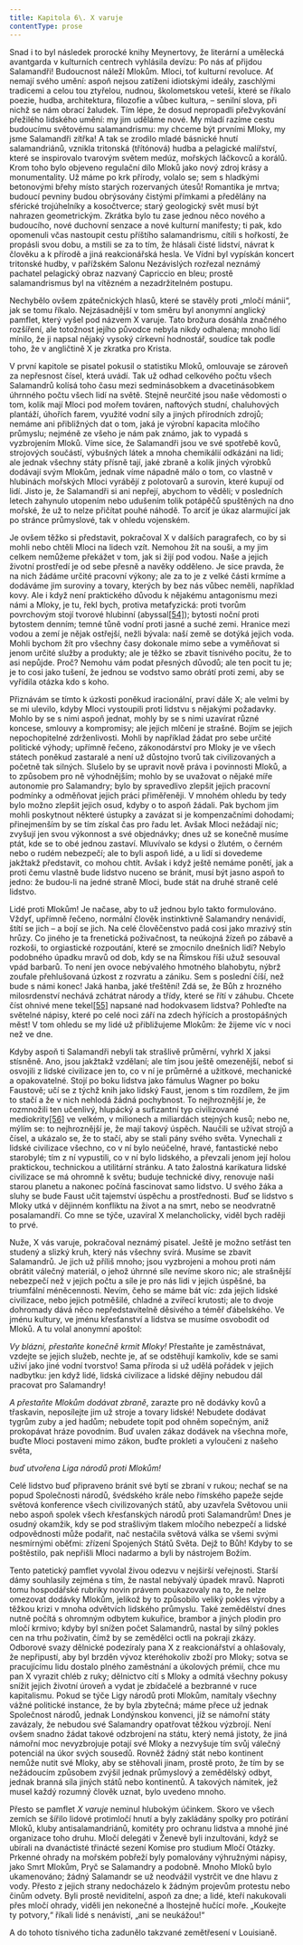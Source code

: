 ```yaml
---
title: Kapitola 6\. X varuje
contentType: prose
---
```


Snad i to byl následek prorocké knihy Meynertovy, že literární a umělecká avantgarda v kulturních centrech vyhlásila devízu: Po nás ať přijdou Salamandři! Budoucnost náleží Mlokům. Mloci, toť kulturní revoluce. Ať nemají svého umění: aspoň nejsou zatíženi idiotskými ideály, zaschlými tradicemi a celou tou ztyřelou, nudnou, školometskou veteší, které se říkalo poezie, hudba, architektura, filozofie a vůbec kultura, – senilní slova, při nichž se nám obrací žaludek. Tím lépe, že dosud nepropadli přežvykování přežilého lidského umění: my jim uděláme nové. My mladí razíme cestu budoucímu světovému salamandrismu: my chceme být prvními Mloky, my jsme Salamandři zítřka! A tak se zrodilo mladé básnické hnutí salamandriánů, vznikla tritonská (třítónová) hudba a pelagické malířství, které se inspirovalo tvarovým světem medúz, mořských láčkovců a korálů. Krom toho bylo objeveno regulační dílo Mloků jako nový zdroj krásy a monumentality. Už máme po krk přírody, volalo se; sem s hladkými betonovými břehy místo starých rozervaných útesů! Romantika je mrtva; budoucí pevniny budou obrýsovány čistými přímkami a předělány na sférické trojúhelníky a kosočtverce; starý geologický svět musí být nahrazen geometrickým. Zkrátka bylo tu zase jednou něco nového a budoucího, nové duchovní senzace a nové kulturní manifesty; ti pak, kdo opomenuli včas nastoupit cestu příštího salamandrismu, cítili s hořkostí, že propásli svou dobu, a mstili se za to tím, že hlásali čisté lidství, návrat k člověku a k přírodě a jiná reakcionářská hesla. Ve Vídni byl vypískán koncert tritonské hudby, v pařížském Salonu Nezávislých rozřezal neznámý pachatel pelagický obraz nazvaný Capriccio en bleu; prostě salamandrismus byl na vítězném a nezadržitelném postupu.

Nechybělo ovšem zpátečnických hlasů, které se stavěly proti „mločí mánii“, jak se tomu říkalo. Nejzásadnější v tom směru byl anonymní anglický pamflet, který vyšel pod názvem X varuje. Tato brožura dosáhla značného rozšíření, ale totožnost jejího původce nebyla nikdy odhalena; mnoho lidí mínilo, že ji napsal nějaký vysoký církevní hodnostář, soudíce tak podle toho, že v angličtině X je zkratka pro Krista.

V první kapitole se pisatel pokusil o statistiku Mloků, omlouvaje se zároveň za nepřesnost čísel, která uvádí. Tak už odhad celkového počtu všech Salamandrů kolísá toho času mezi sedminásobkem a dvacetinásobkem úhrnného počtu všech lidí na světě. Stejně neurčité jsou naše vědomosti o tom, kolik mají Mloci pod mořem továren, naftových studní, chaluhových plantáží, úhořích farem, využité vodní síly a jiných přírodních zdrojů; nemáme ani přibližných dat o tom, jaká je výrobní kapacita mločího průmyslu; nejméně ze všeho je nám pak známo, jak to vypadá s vyzbrojením Mloků. Víme sice, že Salamandři jsou ve své spotřebě kovů, strojových součástí, výbušných látek a mnoha chemikálií odkázáni na lidi; ale jednak všechny státy přísně tají, jaké zbraně a kolik jiných výrobků dodávají svým Mlokům, jednak víme nápadně málo o tom, co vlastně v hlubinách mořských Mloci vyrábějí z polotovarů a surovin, které kupují od lidí. Jisto je, že Salamandři si ani nepřejí, abychom to věděli; v posledních letech zahynulo utopením nebo udušením tolik potápěčů spuštěných na dno mořské, že už to nelze přičítat pouhé náhodě. To arciť je úkaz alarmující jak po stránce průmyslové, tak v ohledu vojenském.

Je ovšem těžko si představit, pokračoval X v dalších paragrafech, co by si mohli nebo chtěli Mloci na lidech vzít. Nemohou žít na souši, a my jim celkem nemůžeme překážet v tom, jak si žijí pod vodou. Naše a jejich životní prostředí je od sebe přesně a navěky odděleno. Je sice pravda, že na nich žádáme určité pracovní výkony; ale za to je z velké části krmíme a dodáváme jim suroviny a tovary, kterých by bez nás vůbec neměli, například kovy. Ale i když není praktického důvodu k nějakému antagonismu mezi námi a Mloky, je tu, řekl bych, protiva metafyzická: proti tvorům povrchovým stojí tvorové hlubinní (abyssal[\[54\]](./resources/undefined)); bytosti noční proti bytostem denním; temné tůně vodní proti jasné a suché zemi. Hranice mezi vodou a zemí je nějak ostřejší, nežli bývala: naší země se dotýká jejich voda. Mohli bychom žít pro všechny časy dokonale mimo sebe a vyměňovat si jenom určité služby a produkty; ale je těžko se zbavit tísnivého pocitu, že to asi nepůjde. Proč? Nemohu vám podat přesných důvodů; ale ten pocit tu je; je to cosi jako tušení, že jednou se vodstvo samo obrátí proti zemi, aby se vyřídila otázka kdo s koho.

Přiznávám se tímto k úzkosti poněkud iracionální, praví dále X; ale velmi by se mi ulevilo, kdyby Mloci vystoupili proti lidstvu s nějakými požadavky. Mohlo by se s nimi aspoň jednat, mohly by se s nimi uzavírat různé koncese, smlouvy a kompromisy; ale jejich mlčení je strašné. Bojím se jejich nepochopitelné zdrženlivosti. Mohli by například žádat pro sebe určité politické výhody; upřímně řečeno, zákonodárství pro Mloky je ve všech státech poněkud zastaralé a není už důstojno tvorů tak civilizovaných a početně tak silných. Slušelo by se upravit nově práva i povinnosti Mloků, a to způsobem pro ně výhodnějším; mohlo by se uvažovat o nějaké míře autonomie pro Salamandry; bylo by spravedlivo zlepšit jejich pracovní podmínky a odměňovat jejich práci přiměřeněji. V mnohém ohledu by tedy bylo možno zlepšit jejich osud, kdyby o to aspoň žádali. Pak bychom jim mohli poskytnout některé ústupky a zavázat si je kompenzačními dohodami; přinejmenším by se tím získal čas pro řadu let. Avšak Mloci nežádají nic; zvyšují jen svou výkonnost a své objednávky; dnes už se konečně musíme ptát, kde se to obé jednou zastaví. Mluvívalo se kdysi o žlutém, o černém nebo o rudém nebezpečí; ale to byli aspoň lidé, a u lidí si dovedeme jakžtakž představit, co mohou chtít. Avšak i když ještě nemáme ponětí, jak a proti čemu vlastně bude lidstvo nuceno se bránit, musí být jasno aspoň to jedno: že budou-li na jedné straně Mloci, bude stát na druhé straně celé lidstvo.

Lidé proti Mlokům! Je načase, aby to už jednou bylo takto formulováno. Vždyť, upřímně řečeno, normální člověk instinktivně Salamandry nenávidí, štítí se jich – a bojí se jich. Na celé člověčenstvo padá cosi jako mrazivý stín hrůzy. Co jiného je ta frenetická poživačnost, ta neúkojná žízeň po zábavě a rozkoši, to orgiastické rozpoutání, které se zmocnilo dnešních lidí? Nebylo podobného úpadku mravů od dob, kdy se na Římskou říši užuž sesouval vpád barbarů. To není jen ovoce nebývalého hmotného blahobytu, nýbrž zoufale přehlušovaná úzkost z rozvratu a zániku. Sem s poslední číší, než bude s námi konec! Jaká hanba, jaké třeštění! Zdá se, že Bůh z hrozného milosrdenství nechává zchátrat národy a třídy, které se řítí v záhubu. Chcete číst ohnivé mene tekel[\[55\]](./resources/undefined) napsané nad hodokvasem lidstva? Pohleďte na světelné nápisy, které po celé noci září na zdech hýřících a prostopášných měst! V tom ohledu se my lidé už přibližujeme Mlokům: že žijeme víc v noci než ve dne.

Kdyby aspoň ti Salamandři nebyli tak strašlivě průměrní, vyhrkl X jaksi stísněně. Ano, jsou jakžtakž vzdělaní; ale tím jsou ještě omezenější, neboť si osvojili z lidské civilizace jen to, co v ní je průměrné a užitkové, mechanické a opakovatelné. Stojí po boku lidstva jako fámulus Wagner po boku Faustově; učí se z týchž knih jako lidský Faust, jenom s tím rozdílem, že jim to stačí a že v nich nehlodá žádná pochybnost. To nejhroznější je, že rozmnožili ten učenlivý, hlupácký a sufizantní typ civilizované mediokrity[\[56\]](./resources/undefined) ve velkém, v milionech a miliardách stejných kusů; nebo ne, mýlím se: to nejhroznější je, že mají takový úspěch. Naučili se užívat strojů a čísel, a ukázalo se, že to stačí, aby se stali pány svého světa. Vynechali z lidské civilizace všechno, co v ní bylo neúčelné, hravé, fantastické nebo starobylé; tím z ní vypustili, co v ní bylo lidského, a převzali jenom její holou praktickou, technickou a utilitární stránku. A tato žalostná karikatura lidské civilizace se má ohromně k světu; buduje technické divy, renovuje naši starou planetu a nakonec počíná fascinovat samo lidstvo. U svého žáka a sluhy se bude Faust učit tajemství úspěchu a prostřednosti. Buď se lidstvo s Mloky utká v dějinném konfliktu na život a na smrt, nebo se neodvratně posalamandří. Co mne se týče, uzavíral X melancholicky, viděl bych raději to prvé.

Nuže, X vás varuje, pokračoval neznámý pisatel. Ještě je možno setřást ten studený a slizký kruh, který nás všechny svírá. Musíme se zbavit Salamandrů. Je jich už příliš mnoho; jsou vyzbrojeni a mohou proti nám obrátit válečný materiál, o jehož úhrnné síle nevíme skoro nic; ale strašnější nebezpečí než v jejich počtu a síle je pro nás lidi v jejich úspěšné, ba triumfální méněcennosti. Nevím, čeho se máme bát víc: zda jejich lidské civilizace, nebo jejich potměšilé, chladné a zvířecí krutosti; ale to dvoje dohromady dává něco nepředstavitelně děsivého a téměř ďábelského. Ve jménu kultury, ve jménu křesťanství a lidstva se musíme osvobodit od Mloků. A tu volal anonymní apoštol:

_Vy blázni, přestaňte konečně krmit Mloky!_ Přestaňte je zaměstnávat, vzdejte se jejich služeb, nechte je, ať se odstěhují kamkoliv, kde se sami uživí jako jiné vodní tvorstvo! Sama příroda si už udělá pořádek v jejich nadbytku: jen když lidé, lidská civilizace a lidské dějiny nebudou dál pracovat pro Salamandry!

_A přestaňte Mlokům dodávat zbraně_, zarazte pro ně dodávky kovů a třaskavin, neposílejte jim už stroje a tovary lidské! Nebudete dodávat tygrům zuby a jed hadům; nebudete topit pod ohněm sopečným, aniž prokopávat hráze povodním. Buď uvalen zákaz dodávek na všechna moře, buďte Mloci postaveni mimo zákon, buďte prokleti a vyloučeni z našeho světa,

_buď utvořena Liga národů proti Mlokům!_

Celé lidstvo buď připraveno bránit své bytí se zbraní v rukou; nechať se na popud Společnosti národů, švédského krále nebo římského papeže sejde světová konference všech civilizovaných států, aby uzavřela Světovou unii nebo aspoň spolek všech křesťanských národů proti Salamandrům! Dnes je osudný okamžik, kdy se pod strašlivým tlakem mločího nebezpečí a lidské odpovědnosti může podařit, nač nestačila světová válka se všemi svými nesmírnými oběťmi: zřízení Spojených Států Světa. Dejž to Bůh! Kdyby to se poštěstilo, pak nepřišli Mloci nadarmo a byli by nástrojem Božím.

Tento patetický pamflet vyvolal živou odezvu v nejširší veřejnosti. Starší dámy souhlasily zejména s tím, že nastal nebývalý úpadek mravů. Naproti tomu hospodářské rubriky novin právem poukazovaly na to, že nelze omezovat dodávky Mlokům, jelikož by to způsobilo veliký pokles výroby a těžkou krizi v mnoha odvětvích lidského průmyslu. Také zemědělství dnes nutně počítá s ohromným odbytem kukuřice, brambor a jiných plodin pro mločí krmivo; kdyby byl snížen počet Salamandrů, nastal by silný pokles cen na trhu poživatin, čímž by se zemědělci octli na pokraji zkázy. Odborové svazy dělnické podezíraly pana X z reakcionářství a ohlašovaly, že nepřipustí, aby byl brzděn vývoz kteréhokoliv zboží pro Mloky; sotva se pracujícímu lidu dostalo plného zaměstnání a úkolových prémií, chce mu pan X vyrazit chléb z ruky; dělnictvo cítí s Mloky a odmítá všechny pokusy snížit jejich životní úroveň a vydat je zbídačelé a bezbranné v ruce kapitalismu. Pokud se týče Ligy národů proti Mlokům, namítaly všechny vážné politické instance, že by byla zbytečná; máme přece už jednak Společnost národů, jednak Londýnskou konvenci, jíž se námořní státy zavázaly, že nebudou své Salamandry opatřovat těžkou výzbrojí. Není ovšem snadno žádat takové odzbrojení na státu, který nemá jistoty, že jiná námořní moc nevyzbrojuje potají své Mloky a nezvyšuje tím svůj válečný potenciál na úkor svých sousedů. Rovněž žádný stát nebo kontinent nemůže nutit své Mloky, aby se stěhovali jinam, prostě proto, že tím by se nežádoucím způsobem zvýšil jednak průmyslový a zemědělský odbyt, jednak branná síla jiných států nebo kontinentů. A takových námitek, jež musel každý rozumný člověk uznat, bylo uvedeno mnoho.

Přesto se pamflet _X varuje_ neminul hlubokým účinkem. Skoro ve všech zemích se šířilo lidové protimločí hnutí a byly zakládány spolky pro potírání Mloků, kluby antisalamandriánů, komitéty pro ochranu lidstva a mnohé jiné organizace toho druhu. Mločí delegáti v Ženevě byli inzultováni, když se ubírali na dvanáctisté třinácté sezení Komise pro studium Mločí Otázky. Prkenné ohrady na mořském pobřeží byly pomalovány výhružnými nápisy, jako Smrt Mlokům, Pryč se Salamandry a podobně. Mnoho Mloků bylo ukamenováno; žádný Salamandr se už neodvážil vystrčit ve dne hlavu z vody. Přesto z jejich strany nedocházelo k žádným projevům protestu nebo činům odvety. Byli prostě neviditelní, aspoň za dne; a lidé, kteří nakukovali přes mločí ohrady, viděli jen nekonečné a lhostejně hučící moře. „Koukejte ty potvory,“ říkali lidé s nenávistí, „ani se neukážou!“

A do tohoto tísnivého ticha zadunělo takzvané zemětřesení v Louisianě.
